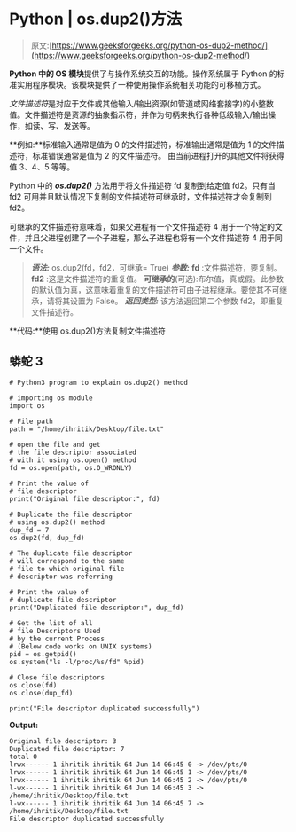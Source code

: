 # Python | os.dup2()方法

> 原文:[https://www.geeksforgeeks.org/python-os-dup2-method/](https://www.geeksforgeeks.org/python-os-dup2-method/)

**Python 中的 OS 模块**提供了与操作系统交互的功能。操作系统属于 Python 的标准实用程序模块。该模块提供了一种使用操作系统相关功能的可移植方式。

*文件描述符*是对应于文件或其他输入/输出资源(如管道或网络套接字)的小整数值。文件描述符是资源的抽象指示符，并作为句柄来执行各种低级输入/输出操作，如读、写、发送等。

**例如:**标准输入通常是值为 0 的文件描述符，标准输出通常是值为 1 的文件描述符，标准错误通常是值为 2 的文件描述符。
由当前进程打开的其他文件将获得值 3、4、5 等等。

Python 中的 ***os.dup2()*** 方法用于将文件描述符 fd 复制到给定值 fd2。只有当 fd2 可用并且默认情况下复制的文件描述符可继承时，文件描述符才会复制到 fd2。

可继承的文件描述符意味着，如果父进程有一个文件描述符 4 用于一个特定的文件，并且父进程创建了一个子进程，那么子进程也将有一个文件描述符 4 用于同一个文件。

> ***语法:*** os.dup2(fd，fd2，可继承= True)
> ***参数:***
> **fd** :文件描述符，要复制。
> **fd2** :这是文件描述符的重复值。
> **可继承的**(可选):布尔值，真或假。此参数的默认值为真，这意味着重复的文件描述符可由子进程继承。要使其不可继承，请将其设置为 False。
> ***返回类型:*** 该方法返回第二个参数 fd2，即重复文件描述符。

**代码:**使用 os.dup2()方法复制文件描述符

## 蟒蛇 3

```
# Python3 program to explain os.dup2() method

# importing os module
import os

# File path
path = "/home/ihritik/Desktop/file.txt"

# open the file and get
# the file descriptor associated
# with it using os.open() method
fd = os.open(path, os.O_WRONLY)

# Print the value of
# file descriptor
print("Original file descriptor:", fd)

# Duplicate the file descriptor
# using os.dup2() method
dup_fd = 7
os.dup2(fd, dup_fd)

# The duplicate file descriptor
# will correspond to the same
# file to which original file
# descriptor was referring

# Print the value of
# duplicate file descriptor
print("Duplicated file descriptor:", dup_fd)

# Get the list of all
# file Descriptors Used
# by the current Process
# (Below code works on UNIX systems)
pid = os.getpid()
os.system("ls -l/proc/%s/fd" %pid)

# Close file descriptors
os.close(fd)
os.close(dup_fd)

print("File descriptor duplicated successfully")
```

**Output:** 

```
Original file descriptor: 3
Duplicated file descriptor: 7
total 0
lrwx------ 1 ihritik ihritik 64 Jun 14 06:45 0 -> /dev/pts/0
lrwx------ 1 ihritik ihritik 64 Jun 14 06:45 1 -> /dev/pts/0
lrwx------ 1 ihritik ihritik 64 Jun 14 06:45 2 -> /dev/pts/0
l-wx------ 1 ihritik ihritik 64 Jun 14 06:45 3 -> /home/ihritik/Desktop/file.txt
l-wx------ 1 ihritik ihritik 64 Jun 14 06:45 7 -> /home/ihritik/Desktop/file.txt
File descriptor duplicated successfully
```